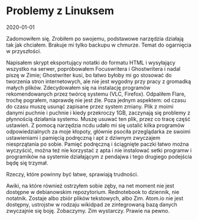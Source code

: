 # Problemy z Linuksem
2020-01-01

Zadomowiłem się. Zrobiłem po swojemu, podstawowe narzędzia działają tak jak chciałem. Brakuje mi tylko backupu w chmurze. Temat do ogarnięcia w przyszłości.

Napisałem skrypt eksportujący notatki do formatu HTML i wysyłający wszystko na serwer, popróbowałem Focuswritera i Ghostwritera i nadal piszę w Zimie; Ghostwriter kusi, bo łatwo byłoby mi go stosować do tworzenia stron internetowych, ale nie jest wygodny przy pracy z gromadką małych plików. Zdecydowałem się na instalację programów rekomendowanych przez twórcę systemu (VLC, Firefox). Odpaliłem Flare, trochę pograłem, naprawdę nie jest źle. Poza jednym aspektem: od czasu do czasu muszę usunąć zapisane przez system zmiany. Plik z moimi danymi puchnie i puchnie i kiedy przekroczy 1GB, zaczynają się problemy z płynnością działania systemu. Muszę usuwać ten plik, przez co tracę część ustawień. Z pomocą narzędzia ncdu udało mi się ustalić kilka programów odpowiedzialnych za moje kłopoty, głównie psociła przeglądarka ze swoimi ustawieniami i pamięcią podręczną i apt z dziwnym zwyczajem niesprzątania po sobie. Pamięć podręczną i ściągnięte paczki łatwo można wyczyścić, można też nie korzystać z apta i nie instalować setki programw i programików na systemie działającym z pendajwa i tego drugiego podejścia będę się trzymał.

Rzeczy, które powinny być łatwe, sprawiają trudności. 

Awiki, na które również ostrzyłem sobie zęby, na net moment nie jest dostępne w debianowskim repozytorium. Rednotebook to dziennik, nie notatnik. Zostaje albo zbiór plików tekstowych, albo Zim. Atom.io nie jest dostępny, ustrojstw w rodzaju wikidpad ze zintegrowaną bazą danych zwyczajnie się boję. Zobaczymy. Zim wystarczy. Prawie na pewno.



